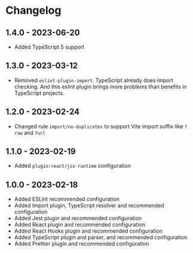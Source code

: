 # Changelog

## 1.4.0 - 2023-06-20

- Added TypeScript 5 support

## 1.3.0 - 2023-03-12

- Removed `eslint-plugin-import`. TypeScript already does import checking. And this eslint plugin brings more problems than benefits in TypeScript projects.

## 1.2.0 - 2023-02-24

- Changed rule `import/no-duplicates` to support Vite import suffix like `?raw` and `?url`

## 1.1.0 - 2023-02-19

- Added `plugin:react/jsx-runtime` configuration

## 1.0.0 - 2023-02-18

- Added ESLint recommended configuration
- Added Import plugin, TypeScript resolver and recommended configuration
- Added Jest plugin and recommended configuration
- Added React plugin and recommended configuration
- Added React Hooks plugin and recommended configuration
- Added TypeScript plugin and parser, and recommended configuration
- Added Prettier plugin and recommended configuration
